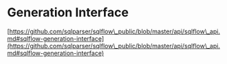 # Generation Interface

[https://github.com/sqlparser/sqlflow\_public/blob/master/api/sqlflow\_api.md#sqlflow-generation-interface](https://github.com/sqlparser/sqlflow\_public/blob/master/api/sqlflow\_api.md#sqlflow-generation-interface)

